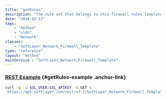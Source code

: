 ```yaml
---
title: "getRules"
description: "The rule set that belongs to this firewall rules template."
date: "2018-02-12"
tags:
    - "method"
    - "sldn"
    - "Network"
classes:
    - "SoftLayer_Network_Firewall_Template"
type: "reference"
layout: "method"
mainService : "SoftLayer_Network_Firewall_Template"
---
```


### [REST Example](#getRules-example) <a href="/article/rest/"><i class="fas fa-question"></i></a> {#getRules-example .anchor-link} 
```bash
curl -g -u $SL_USER:$SL_APIKEY -X GET \
'https://api.softlayer.com/rest/v3.1/SoftLayer_Network_Firewall_Template/{SoftLayer_Network_Firewall_TemplateID}/getRules'
```
